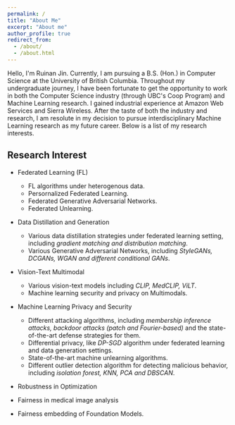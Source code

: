 ```yaml
---
permalink: /
title: "About Me"
excerpt: "About me"
author_profile: true
redirect_from: 
  - /about/
  - /about.html
---
```


Hello, I'm Ruinan Jin. Currently, I am pursuing a B.S. (Hon.) in Computer Science at the University of British Columbia. Throughout my undergraduate journey, I have been fortunate to get the opportunity to work in both the Computer Science industry (through UBC's Coop Program) and Machine Learning research. I gained industrial experience at Amazon Web Services and Sierra Wireless. After the taste of both the industry and research, I am resolute in my decision to pursue interdisciplinary Machine Learning research as my future career. Below is a list of my research interests.

## Research Interest
* Federated Learning (FL)
  * FL algorithms under heterogenous data.
  * Persornalized Federated Learning. 
  * Federated Generative Adversarial Networks.
  * Federated Unlearning.

* Data Distillation and Generation
  * Various data distillation strategies under federated learning setting, including *gradient matching and distribution matching*.
  * Various Generative Adversarial Networks, including *StyleGANs, DCGANs, WGAN and different conditional GANs*.

* Vision-Text Multimodal
  * Various vision-text models including *CLIP, MedCLIP, ViLT*.
  * Machine learning security and privacy on Multimodals.

* Machine Learning Privacy and Security
  * Different attacking algorithms, including *membership inference attacks, backdoor attacks (patch and Fourier-based)* and the state-of-the-art defense strategies for them.
  * Differential privacy, like *DP-SGD* algorithm under federated learning and data generation settings.
  * State-of-the-art machine unlearning algorithms. 
  * Different outlier detection algorithm for detecting malicious behavior, including *isolation forest, KNN, PCA and DBSCAN*.

* Robustness in Optimization
 * Fairness in medical image analysis
 * Fairness embedding of Foundation Models.